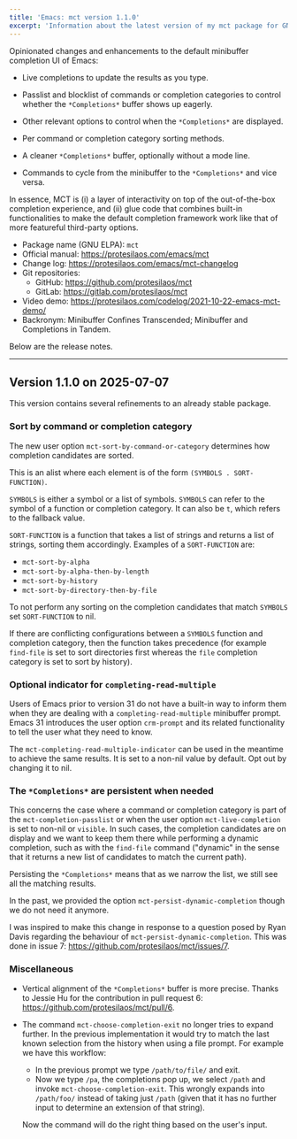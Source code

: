 ```yaml
---
title: 'Emacs: mct version 1.1.0'
excerpt: 'Information about the latest version of my mct package for GNU Emacs.'
---
```


Opinionated changes and enhancements to the default minibuffer
completion UI of Emacs:

- Live completions to update the results as you type.

- Passlist and blocklist of commands or completion categories to
  control whether the `*Completions*` buffer shows up eagerly.

- Other relevant options to control when the `*Completions*` are
  displayed.

- Per command or completion category sorting methods.

- A cleaner `*Completions*` buffer, optionally without a mode line.

- Commands to cycle from the minibuffer to the `*Completions*` and
  vice versa.

In essence, MCT is (i) a layer of interactivity on top of the
out-of-the-box completion experience, and (ii) glue code that
combines built-in functionalities to make the default completion
framework work like that of more featureful third-party options.

+ Package name (GNU ELPA): `mct`
+ Official manual: <https://protesilaos.com/emacs/mct>
+ Change log: <https://protesilaos.com/emacs/mct-changelog>
+ Git repositories:
  + GitHub: <https://github.com/protesilaos/mct>
  + GitLab: <https://gitlab.com/protesilaos/mct>
+ Video demo: <https://protesilaos.com/codelog/2021-10-22-emacs-mct-demo/>
+ Backronym: Minibuffer Confines Transcended; Minibuffer and
  Completions in Tandem.

Below are the release notes.

* * *

## Version 1.1.0 on 2025-07-07

This version contains several refinements to an already stable package.


### Sort by command or completion category

The new user option `mct-sort-by-command-or-category` determines how
completion candidates are sorted.

This is an alist where each element is of the form `(SYMBOLS . SORT-FUNCTION)`.

`SYMBOLS` is either a symbol or a list of symbols. `SYMBOLS` can refer
to the symbol of a function or completion category. It can also be `t`,
which refers to the fallback value.

`SORT-FUNCTION` is a function that takes a list of strings and returns a
list of strings, sorting them accordingly.  Examples of a `SORT-FUNCTION`
are:

-   `mct-sort-by-alpha`
-   `mct-sort-by-alpha-then-by-length`
-   `mct-sort-by-history`
-   `mct-sort-by-directory-then-by-file`

To not perform any sorting on the completion candidates that match
`SYMBOLS` set `SORT-FUNCTION` to nil.

If there are conflicting configurations between a `SYMBOLS` function and
completion category, then the function takes precedence (for example
`find-file` is set to sort directories first whereas the `file`
completion category is set to sort by history).


### Optional indicator for `completing-read-multiple`

Users of Emacs prior to version 31 do not have a built-in way to
inform them when they are dealing with a `completing-read-multiple`
minibuffer prompt. Emacs 31 introduces the user option `crm-prompt`
and its related functionality to tell the user what they need to know.

The `mct-completing-read-multiple-indicator` can be used in the
meantime to achieve the same results. It is set to a non-nil value by
default. Opt out by changing it to nil.


### The `*Completions*` are persistent when needed

This concerns the case where a command or completion category is part
of the `mct-completion-passlist` or when the user option
`mct-live-completion` is set to non-nil or `visible`. In such cases,
the completion candidates are on display and we want to keep them
there while performing a dynamic completion, such as with the
`find-file` command ("dynamic" in the sense that it returns a new list
of candidates to match the current path).

Persisting the `*Completions*` means that as we narrow the list, we
still see all the matching results.

In the past, we provided the option `mct-persist-dynamic-completion`
though we do not need it anymore.

I was inspired to make this change in response to a question posed by
Ryan Davis regarding the behaviour of `mct-persist-dynamic-completion`.
This was done in issue 7: <https://github.com/protesilaos/mct/issues/7>.


### Miscellaneous

-   Vertical alignment of the `*Completions*` buffer is more precise.
    Thanks to Jessie Hu for the contribution in pull request 6:
    <https://github.com/protesilaos/mct/pull/6>.

-   The command `mct-choose-completion-exit` no longer tries to expand
    further. In the previous implementation it would try to match the
    last known selection from the history when using a file prompt. For
    example we have this workflow:

    -   In the previous prompt we type `/path/to/file/` and exit.
    -   Now we type `/pa`, the completions pop up, we select `/path` and
        invoke `mct-choose-completion-exit`. This wrongly expands into
        `/path/foo/` instead of taking just `/path` (given that it has no
        further input to determine an extension of that string).

    Now the command will do the right thing based on the user's input.
